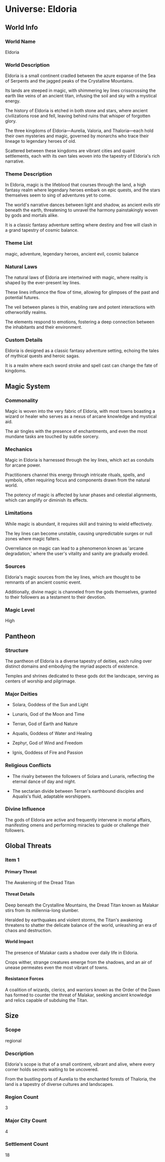 # Universe: Eldoria

## World Info

### World Name

Eldoria

### World Description

Eldoria is a small continent cradled between the azure expanse of the Sea of Serpents and the jagged peaks of the Crystalline Mountains.

Its lands are steeped in magic, with shimmering ley lines crisscrossing the earth like veins of an ancient titan, infusing the soil and sky with a mystical energy.

The history of Eldoria is etched in both stone and stars, where ancient civilizations rose and fell, leaving behind ruins that whisper of forgotten glory.

The three kingdoms of Eldoria—Aurelia, Valoria, and Thaloria—each hold their own mysteries and magic, governed by monarchs who trace their lineage to legendary heroes of old.

Scattered between these kingdoms are vibrant cities and quaint settlements, each with its own tales woven into the tapestry of Eldoria's rich narrative.

### Theme Description

In Eldoria, magic is the lifeblood that courses through the land, a high fantasy realm where legendary heroes embark on epic quests, and the stars themselves seem to sing of adventures yet to come.

The world's narrative dances between light and shadow, as ancient evils stir beneath the earth, threatening to unravel the harmony painstakingly woven by gods and mortals alike.

It is a classic fantasy adventure setting where destiny and free will clash in a grand tapestry of cosmic balance.

### Theme List

magic, adventure, legendary heroes, ancient evil, cosmic balance

### Natural Laws

The natural laws of Eldoria are intertwined with magic, where reality is shaped by the ever-present ley lines.

These lines influence the flow of time, allowing for glimpses of the past and potential futures.

The veil between planes is thin, enabling rare and potent interactions with otherworldly realms.

The elements respond to emotions, fostering a deep connection between the inhabitants and their environment.

### Custom Details

Eldoria is designed as a classic fantasy adventure setting, echoing the tales of mythical quests and heroic sagas.

It is a realm where each sword stroke and spell cast can change the fate of kingdoms.

## Magic System

### Commonality

Magic is woven into the very fabric of Eldoria, with most towns boasting a wizard or healer who serves as a nexus of arcane knowledge and mystical aid.

The air tingles with the presence of enchantments, and even the most mundane tasks are touched by subtle sorcery.

### Mechanics

Magic in Eldoria is harnessed through the ley lines, which act as conduits for arcane power.

Practitioners channel this energy through intricate rituals, spells, and symbols, often requiring focus and components drawn from the natural world.

The potency of magic is affected by lunar phases and celestial alignments, which can amplify or diminish its effects.

### Limitations

While magic is abundant, it requires skill and training to wield effectively.

The ley lines can become unstable, causing unpredictable surges or null zones where magic falters.

Overreliance on magic can lead to a phenomenon known as 'arcane degradation,' where the user's vitality and sanity are gradually eroded.

### Sources

Eldoria's magic sources from the ley lines, which are thought to be remnants of an ancient cosmic event.

Additionally, divine magic is channeled from the gods themselves, granted to their followers as a testament to their devotion.

### Magic Level

High

## Pantheon

### Structure

The pantheon of Eldoria is a diverse tapestry of deities, each ruling over distinct domains and embodying the myriad aspects of existence.

Temples and shrines dedicated to these gods dot the landscape, serving as centers of worship and pilgrimage.

### Major Deities

- Solara, Goddess of the Sun and Light

- Lunaris, God of the Moon and Time

- Terran, God of Earth and Nature

- Aqualis, Goddess of Water and Healing

- Zephyr, God of Wind and Freedom

- Ignis, Goddess of Fire and Passion

### Religious Conflicts

- The rivalry between the followers of Solara and Lunaris, reflecting the eternal dance of day and night.

- The sectarian divide between Terran's earthbound disciples and Aqualis's fluid, adaptable worshippers.

### Divine Influence

The gods of Eldoria are active and frequently intervene in mortal affairs, manifesting omens and performing miracles to guide or challenge their followers.

## Global Threats

### Item 1

#### Primary Threat

The Awakening of the Dread Titan

#### Threat Details

Deep beneath the Crystalline Mountains, the Dread Titan known as Malakar stirs from its millennia-long slumber.

Heralded by earthquakes and violent storms, the Titan's awakening threatens to shatter the delicate balance of the world, unleashing an era of chaos and destruction.

#### World Impact

The presence of Malakar casts a shadow over daily life in Eldoria.

Crops wither, strange creatures emerge from the shadows, and an air of unease permeates even the most vibrant of towns.

#### Resistance Forces

A coalition of wizards, clerics, and warriors known as the Order of the Dawn has formed to counter the threat of Malakar, seeking ancient knowledge and relics capable of subduing the Titan.

## Size

### Scope

regional

### Description

Eldoria's scope is that of a small continent, vibrant and alive, where every corner holds secrets waiting to be uncovered.

From the bustling ports of Aurelia to the enchanted forests of Thaloria, the land is a tapestry of diverse cultures and landscapes.

### Region Count

3

### Major City Count

4

### Settlement Count

18
